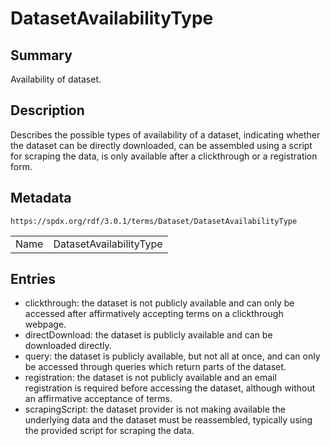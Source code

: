 <!-- Automatically generated by spec-parser v2.5.0 on 2024-08-10T18:46:28.607668+00:00 -->
<!-- SPDX-License-Identifier: Community-Spec-1.0 -->

# DatasetAvailabilityType

## Summary

Availability of dataset.


## Description

Describes the possible types of availability of a dataset, indicating whether
the dataset can be directly downloaded, can be assembled using a script for
scraping the data, is only available after a clickthrough or a registration
form.


## Metadata

`https://spdx.org/rdf/3.0.1/terms/Dataset/DatasetAvailabilityType`


| | |
|---|---|
| Name | DatasetAvailabilityType |




## Entries

- clickthrough: the dataset is not publicly available and can only be accessed after affirmatively accepting terms on a clickthrough webpage.
- directDownload: the dataset is publicly available and can be downloaded directly.
- query: the dataset is publicly available, but not all at once, and can only be accessed through queries which return parts of the dataset.
- registration: the dataset is not publicly available and an email registration is required before accessing the dataset, although without an affirmative acceptance of terms.
- scrapingScript: the dataset provider is not making available the underlying data and the dataset must be reassembled, typically using the provided script for scraping the data.

